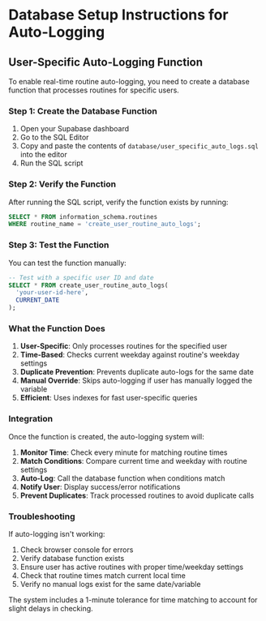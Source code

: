 # Database Setup Instructions for Auto-Logging

## User-Specific Auto-Logging Function

To enable real-time routine auto-logging, you need to create a database function that processes routines for specific users.

### Step 1: Create the Database Function

1. Open your Supabase dashboard
2. Go to the SQL Editor
3. Copy and paste the contents of `database/user_specific_auto_logs.sql` into the editor
4. Run the SQL script

### Step 2: Verify the Function

After running the SQL script, verify the function exists by running:

```sql
SELECT * FROM information_schema.routines
WHERE routine_name = 'create_user_routine_auto_logs';
```

### Step 3: Test the Function

You can test the function manually:

```sql
-- Test with a specific user ID and date
SELECT * FROM create_user_routine_auto_logs(
  'your-user-id-here',
  CURRENT_DATE
);
```

### What the Function Does

1. **User-Specific**: Only processes routines for the specified user
2. **Time-Based**: Checks current weekday against routine's weekday settings
3. **Duplicate Prevention**: Prevents duplicate auto-logs for the same date
4. **Manual Override**: Skips auto-logging if user has manually logged the variable
5. **Efficient**: Uses indexes for fast user-specific queries

### Integration

Once the function is created, the auto-logging system will:

1. **Monitor Time**: Check every minute for matching routine times
2. **Match Conditions**: Compare current time and weekday with routine settings
3. **Auto-Log**: Call the database function when conditions match
4. **Notify User**: Display success/error notifications
5. **Prevent Duplicates**: Track processed routines to avoid duplicate calls

### Troubleshooting

If auto-logging isn't working:

1. Check browser console for errors
2. Verify database function exists
3. Ensure user has active routines with proper time/weekday settings
4. Check that routine times match current local time
5. Verify no manual logs exist for the same date/variable

The system includes a 1-minute tolerance for time matching to account for slight delays in checking.
